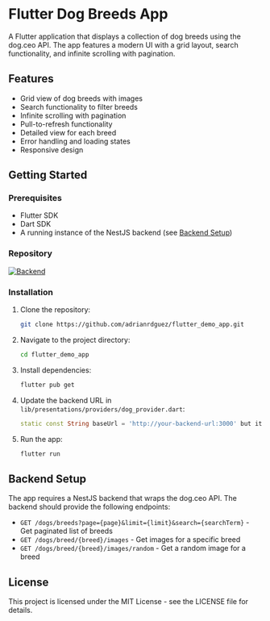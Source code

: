 # Flutter Dog Breeds App

A Flutter application that displays a collection of dog breeds using the dog.ceo API. The app features a modern UI with a grid layout, search functionality, and infinite scrolling with pagination.

## Features

- Grid view of dog breeds with images
- Search functionality to filter breeds
- Infinite scrolling with pagination
- Pull-to-refresh functionality
- Detailed view for each breed
- Error handling and loading states
- Responsive design

## Getting Started

### Prerequisites

- Flutter SDK
- Dart SDK
- A running instance of the NestJS backend (see [Backend Setup](#backend-setup))

### Repository

[![Backend](https://img.shields.io/badge/Backend-barkibu__backend-green)](https://github.com/adrianrdguez/barkibu_backend)

### Installation

1. Clone the repository:
   ```bash
   git clone https://github.com/adrianrdguez/flutter_demo_app.git
   ```

2. Navigate to the project directory:
   ```bash
   cd flutter_demo_app
   ```

3. Install dependencies:
   ```bash
   flutter pub get
   ```

4. Update the backend URL in `lib/presentations/providers/dog_provider.dart`:
   ```dart
   static const String baseUrl = 'http://your-backend-url:3000' but it should be 'http://localhost:3000'
   ```

5. Run the app:
   ```bash
   flutter run
   ```

## Backend Setup

The app requires a NestJS backend that wraps the dog.ceo API. The backend should provide the following endpoints:

- `GET /dogs/breeds?page={page}&limit={limit}&search={searchTerm}` - Get paginated list of breeds
- `GET /dogs/breed/{breed}/images` - Get images for a specific breed
- `GET /dogs/breed/{breed}/images/random` - Get a random image for a breed

## License

This project is licensed under the MIT License - see the LICENSE file for details.